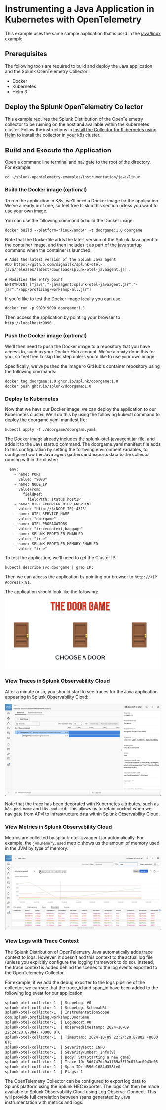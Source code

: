 # Instrumenting a Java Application in Kubernetes with OpenTelemetry

This example uses the same sample application that is used in the 
[java/linux](../linux) example. 

## Prerequisites

The following tools are required to build and deploy the Java application and the 
Splunk OpenTelemetry Collector: 

* Docker
* Kubernetes  
* Helm 3

## Deploy the Splunk OpenTelemetry Collector

This example requires the Splunk Distribution of the OpenTelemetry collector to
be running on the host and available within the Kubernetes cluster.  Follow the
instructions in [Install the Collector for Kubernetes using Helm](https://docs.splunk.com/observability/en/gdi/opentelemetry/collector-kubernetes/install-k8s.html)
to install the collector in your k8s cluster. 

## Build and Execute the Application

Open a command line terminal and navigate to the root of the directory.  
For example:

````
cd ~/splunk-opentelemetry-examples/instrumentation/java/linux
````

### Build the Docker image (optional)

To run the application in K8s, we'll need a Docker image for the application. 
We've already built one, so feel free to skip this section unless you want to use
your own image. 

You can use the following command to build the Docker image: 

````
docker build --platform="linux/amd64" -t doorgame:1.0 doorgame
````

Note that the Dockerfile adds the latest version of the Splunk Java agent 
to the container image, and then includes it as part of the java startup 
command when the container is launched: 

````
# Adds the latest version of the Splunk Java agent
ADD https://github.com/signalfx/splunk-otel-java/releases/latest/download/splunk-otel-javaagent.jar .

# Modifies the entry point
ENTRYPOINT ["java","-javaagent:splunk-otel-javaagent.jar","-jar","/app/profiling-workshop-all.jar"]
````

If you'd like to test the Docker image locally you can use: 

````
docker run -p 9090:9090 doorgame:1.0 
````

Then access the application by pointing your browser to `http://localhost:9090`. 

### Push the Docker image (optional)

We'll then need to push the Docker image to a repository that you have 
access to, such as your Docker Hub account.  We've already done this for you,
so feel free to skip this step unless you'd like to use your own image.

Specifically, we've pushed the 
image to GitHub's container repository using the following commands: 

````
docker tag doorgame:1.0 ghcr.io/splunk/doorgame:1.0
docker push ghcr.io/splunk/doorgame:1.0
````

### Deploy to Kubernetes

Now that we have our Docker image, we can deploy the application to
our Kubernetes cluster.  We'll do this by using the following 
kubectl command to deploy the doorgame.yaml manifest file: 

````
kubectl apply -f ./doorgame/doorgame.yaml
````

The Docker image already includes the splunk-otel-javaagent.jar file, and adds it
to the Java startup command.  The doorgame.yaml manifest file adds to this 
configuration by setting the following environment variables, to configure how the 
Java agent gathers and exports data to the collector running within the cluster: 

````
  env:
    - name: PORT
      value: "9090"
    - name: NODE_IP
      valueFrom:
        fieldRef:
          fieldPath: status.hostIP
    - name: OTEL_EXPORTER_OTLP_ENDPOINT
      value: "http://$(NODE_IP):4318"
    - name: OTEL_SERVICE_NAME
      value: "doorgame"
    - name: OTEL_PROPAGATORS
      value: "tracecontext,baggage"
    - name: SPLUNK_PROFILER_ENABLED
      value: "true"
    - name: SPLUNK_PROFILER_MEMORY_ENABLED
      value: "true"
````

To test the application, we'll need to get the Cluster IP: 

````
kubectl describe svc doorgame | grep IP:
````

Then we can access the application by pointing our browser to `http://<IP Address>:81`. 

The application should look like the following:

![Door Game Entry Screen](../linux/images/door_game_choose_door.png)

### View Traces in Splunk Observability Cloud

After a minute or so, you should start to see traces for the Java application
appearing in Splunk Observability Cloud:

![Trace](./images/trace.png)

Note that the trace has been decorated with Kubernetes attributes, such as `k8s.pod.name` 
and `k8s.pod.uid`.  This allows us to retain context when we navigate from APM to 
infrastructure data within Splunk Observability Cloud. 

### View Metrics in Splunk Observability Cloud

Metrics are collected by splunk-otel-javaagent.jar automatically.  For example,
the `jvm.memory.used` metric shows us the amount of memory used in the JVM
by type of memory:

![JVM Metric Example](../linux/images/metrics.png)

### View Logs with Trace Context

The Splunk Distribution of OpenTelemetry Java automatically adds trace context
to logs. However, it doesn't add this context to the actual log file (unless
you explicitly configure the logging framework to do so).  Instead, the trace
context is added behind the scenes to the log events exported to the
OpenTelemetry Collector.

For example, if we add the debug exporter to the logs pipeline of the collector,
we can see that the trace_id and span_id have been added to the following log event
for our application:

````
splunk-otel-collector-1  | ScopeLogs #0
splunk-otel-collector-1  | ScopeLogs SchemaURL: 
splunk-otel-collector-1  | InstrumentationScope com.splunk.profiling.workshop.DoorGame 
splunk-otel-collector-1  | LogRecord #0
splunk-otel-collector-1  | ObservedTimestamp: 2024-10-09 22:24:20.878047 +0000 UTC
splunk-otel-collector-1  | Timestamp: 2024-10-09 22:24:20.87802 +0000 UTC
splunk-otel-collector-1  | SeverityText: INFO
splunk-otel-collector-1  | SeverityNumber: Info(9)
splunk-otel-collector-1  | Body: Str(Starting a new game)
splunk-otel-collector-1  | Trace ID: 5d6747dc9a1f69a5879c076ac0943e05
splunk-otel-collector-1  | Span ID: d596e1684d358fe0
splunk-otel-collector-1  | Flags: 1
````

The OpenTelemetry Collector can be configured to export log data to
Splunk platform using the Splunk HEC exporter.  The logs can then be made
available to Splunk Observability Cloud using Log Observer Connect.  This will
provide full correlation between spans generated by Java instrumentation
with metrics and logs. 